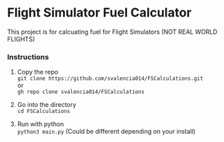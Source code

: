 # Flight Simulator Fuel Calculator
This project is for calcuating fuel for Flight Simulators (NOT REAL WORLD FLIGHTS)
### Instructions
1. Copy the repo <br>
`git clone https://github.com/svalencia014/FSCalculations.git` <br>
or <br>
`gh repo clone svalencia014/FSCalculations`

2. Go into the directory <br>
`cd FSCalculations`

3. Run with python <br>
`python3 main.py` (Could be different depending on your install)